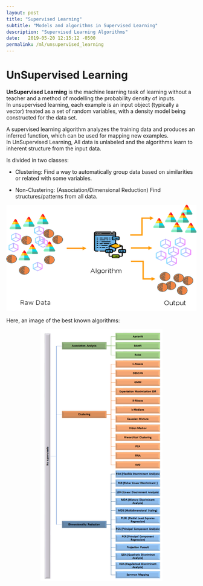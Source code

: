 ```yaml
---
layout: post
title: "Supervised Learning"
subtitle: "Models and algorithms in Supervised Learning"
description: "Supervised Learning Algorithms"
date:   2019-05-20 12:15:12 -0500
permalink: /ml/unsupervised_learning
---
```


# UnSupervised Learning

**UnSupervised Learning** is the machine learning task of learning without a teacher and a method of modelling the probability density of inputs.  
In unsupervised learning, each example is an input object (typically a vector) treated as a set of random variables, with a density model being constructed for the data set.  

A supervised learning algorithm analyzes the training data and produces an inferred function, which can be used for mapping new examples.  
In UnSupervised Learning, All data is unlabeled and the algorithms learn to inherent structure from the input data.  

Is divided in two classes:

* Clustering: Find a way to automatically group data based on similarities or related with some variables.

* Non-Clustering: (Association/Dimensional Reduction) Find structures/patterns from all data.


<p align="center">
  <img src="/assets/ml/unsupervised/models.png">
</p>

Here, an image of the best known algorithms:

<p align="center">
  <img src="/assets/ml/unsupervised/algorithms.png">
</p>
